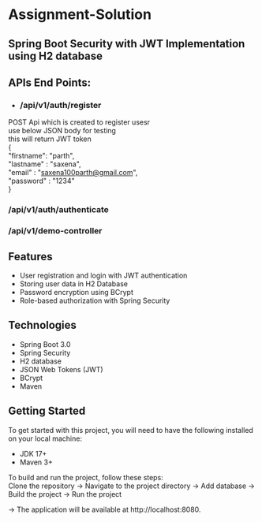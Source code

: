 # Assignment-Solution
## Spring Boot Security with JWT Implementation using H2 database

## APIs End Points:

* ### /api/v1/auth/register
POST Api which is created to register usesr <br>
use below JSON body for testing <br>
this will return  JWT token
<br>
{<br>
    "firstname": "parth", <br>
    "lastname" : "saxena", <br>
    "email" : "saxena100parth@gmail.com", <br>
    "password" : "1234"  <br>
}  <br>
  
### /api/v1/auth/authenticate
### /api/v1/demo-controller


## Features
* User registration and login with JWT authentication
* Storing user data in H2 Database
* Password encryption using BCrypt
* Role-based authorization with Spring Security


## Technologies
* Spring Boot 3.0
* Spring Security
* H2 database
* JSON Web Tokens (JWT)
* BCrypt
* Maven
 
## Getting Started
To get started with this project, you will need to have the following installed on your local machine:

* JDK 17+
* Maven 3+


To build and run the project, follow these steps:
<br>
 Clone the repository -> Navigate to the project directory -> Add database -> Build the project -> Run the project

-> The application will be available at http://localhost:8080.

